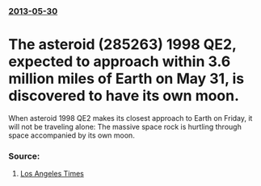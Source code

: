 ### [2013-05-30](/news/2013/05/30/index.md)

# The asteroid (285263) 1998 QE2, expected to approach within 3.6 million miles of Earth on May 31, is discovered to have its own moon.

When asteroid 1998 QE2 makes its closest approach to Earth on Friday, it will not be traveling alone: The massive space rock is hurtling through space accompanied by its own moon.


### Source:

1. [Los Angeles Times](http://www.latimes.com/news/science/sciencenow/la-sci-sn-asteroid-qe2-moon-20130530,0,367858.story)
